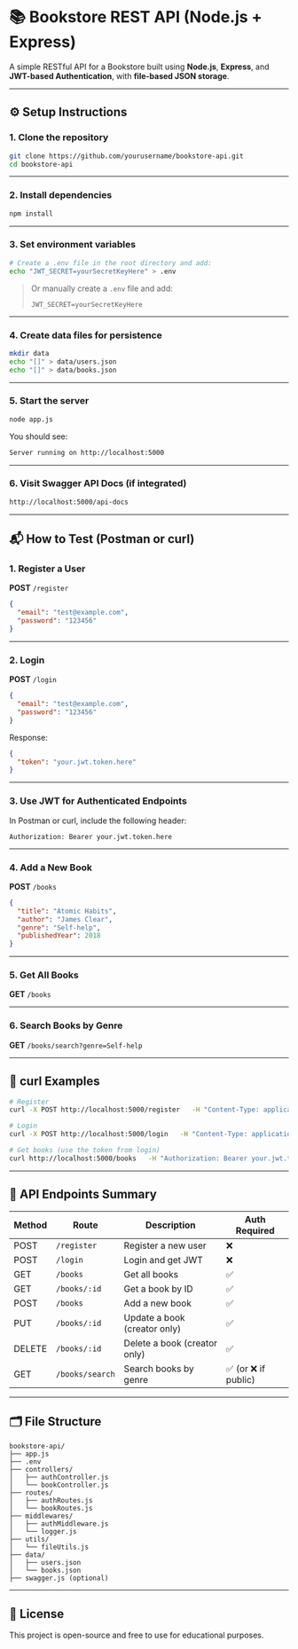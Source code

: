 
# 📚 Bookstore REST API (Node.js + Express)

A simple RESTful API for a Bookstore built using **Node.js**, **Express**, and **JWT-based Authentication**, with **file-based JSON storage**.

---

## ⚙️ Setup Instructions

### 1. Clone the repository

```bash
git clone https://github.com/yourusername/bookstore-api.git
cd bookstore-api
```

---

### 2. Install dependencies

```bash
npm install
```

---

### 3. Set environment variables

```bash
# Create a .env file in the root directory and add:
echo "JWT_SECRET=yourSecretKeyHere" > .env
```

> Or manually create a `.env` file and add:
> ```
> JWT_SECRET=yourSecretKeyHere
> ```

---

### 4. Create data files for persistence

```bash
mkdir data
echo "[]" > data/users.json
echo "[]" > data/books.json
```

---

### 5. Start the server

```bash
node app.js
```

You should see:

```bash
Server running on http://localhost:5000
```

---

### 6. Visit Swagger API Docs (if integrated)

```bash
http://localhost:5000/api-docs
```

---

## 📬 How to Test (Postman or curl)

### 1. Register a User

**POST** `/register`

```json
{
  "email": "test@example.com",
  "password": "123456"
}
```

---

### 2. Login

**POST** `/login`

```json
{
  "email": "test@example.com",
  "password": "123456"
}
```

Response:

```json
{
  "token": "your.jwt.token.here"
}
```

---

### 3. Use JWT for Authenticated Endpoints

In Postman or curl, include the following header:

```http
Authorization: Bearer your.jwt.token.here
```

---

### 4. Add a New Book

**POST** `/books`

```json
{
  "title": "Atomic Habits",
  "author": "James Clear",
  "genre": "Self-help",
  "publishedYear": 2018
}
```

---

### 5. Get All Books

**GET** `/books`

---

### 6. Search Books by Genre

**GET** `/books/search?genre=Self-help`

---

## 🧪 curl Examples

```bash
# Register
curl -X POST http://localhost:5000/register   -H "Content-Type: application/json"   -d '{"email":"test@example.com","password":"123456"}'

# Login
curl -X POST http://localhost:5000/login   -H "Content-Type: application/json"   -d '{"email":"test@example.com","password":"123456"}'

# Get books (use the token from login)
curl http://localhost:5000/books   -H "Authorization: Bearer your.jwt.token.here"
```

---

## 🧾 API Endpoints Summary

| Method | Route                | Description                    | Auth Required |
|--------|---------------------|--------------------------------|---------------|
| POST   | `/register`         | Register a new user            | ❌            |
| POST   | `/login`            | Login and get JWT              | ❌            |
| GET    | `/books`            | Get all books                  | ✅            |
| GET    | `/books/:id`        | Get a book by ID               | ✅            |
| POST   | `/books`            | Add a new book                 | ✅            |
| PUT    | `/books/:id`        | Update a book (creator only)   | ✅            |
| DELETE | `/books/:id`        | Delete a book (creator only)   | ✅            |
| GET    | `/books/search`     | Search books by genre          | ✅ (or ❌ if public) |

---

## 🗂 File Structure

```
bookstore-api/
├── app.js
├── .env
├── controllers/
│   ├── authController.js
│   └── bookController.js
├── routes/
│   ├── authRoutes.js
│   └── bookRoutes.js
├── middlewares/
│   ├── authMiddleware.js
│   └── logger.js
├── utils/
│   └── fileUtils.js
├── data/
│   ├── users.json
│   └── books.json
├── swagger.js (optional)
```

---

## 📝 License

This project is open-source and free to use for educational purposes.
